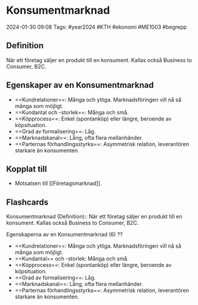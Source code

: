 # Konsumentmarknad

2024-01-30 09:08
Tags: #year2024 #KTH #ekonomi #ME1003 #begrepp

## Definition

När ett företag säljer en produkt till en konsument. Kallas också Business to Consumer, B2C.

## Egenskaper av en Konsumentmarknad

- ==Kundrelationer==: Många och ytliga. Marknadsföringen vill nå så många som möjligt.
- ==Kundantal och -storlek==: Många och små.
- ==Köpprocess==: Enkel (spontanköp) eller längre, beroende av köpsituation.
- ==Grad av formalisering==: Låg.
- ==Marknadskanal==: Lång, ofta flera mellanhänder.
- ==Parternas förhandlingsstyrka==: Asymmetrisk relation, leverantören starkare än konsumenten.

## Kopplat till

- Motsatsen till [[Företagsmarknad]].

## Flashcards

Konsumentmarknad (Definition):: När ett företag säljer en produkt till en konsument. Kallas också Business to Consumer, B2C.
<!--SR:!2024-02-25,17,290!2024-02-22,17,290-->

Egenskaperna av en Konsumentmarknad (6)
??
- ==Kundrelationer==: Många och ytliga. Marknadsföringen vill nå så många som möjligt.
- ==Kundantal== och -storlek: Många och små.
- ==Köpprocess==: Enkel (spontanköp) eller längre, beroende av köpsituation.
- ==Grad av formalisering==: Låg.
- ==Marknadskanal==: Lång, ofta flera mellanhänder.
- ==Parternas förhandlingsstyrka==: Asymmetrisk relation, leverantören starkare än konsumenten.
<!--SR:!2024-02-10,2,210!2024-02-04,4,270-->
